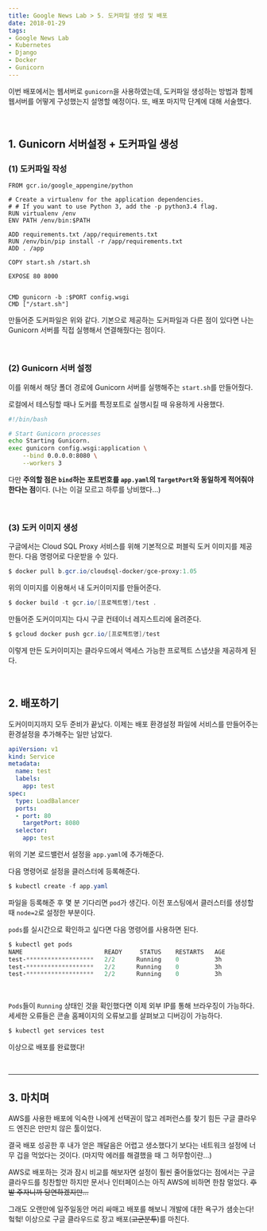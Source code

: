 ```yaml
---
title: Google News Lab > 5. 도커파일 생성 및 배포
date: 2018-01-29
tags:
- Google News Lab
- Kubernetes
- Django
- Docker
- Gunicorn
---
```


이번 배포에서는 웹서버로 `gunicorn`을 사용하였는데, 도커파일 생성하는 방법과 함께 웹서버를 어떻게 구성했는지 설명할 예정이다. 또, 배포 마지막 단계에 대해 서술했다.

<br>

## 1. Gunicorn 서버설정 + 도커파일 생성

### (1) 도커파일 작성

```docker
FROM gcr.io/google_appengine/python

# Create a virtualenv for the application dependencies.
# # If you want to use Python 3, add the -p python3.4 flag.
RUN virtualenv /env
ENV PATH /env/bin:$PATH

ADD requirements.txt /app/requirements.txt
RUN /env/bin/pip install -r /app/requirements.txt
ADD . /app

COPY start.sh /start.sh

EXPOSE 80 8000


CMD gunicorn -b :$PORT config.wsgi
CMD ["/start.sh"]
```

만들어준 도커파일은 위와 같다. 기본으로 제공하는 도커파일과 다른 점이 있다면 나는 Gunicorn 서버를 직접 실행해서 연결해줬다는 점이다.

<br>

### (2) Gunicorn 서버 설정

이를 위해서 해당 폴더 경로에 Gunicorn 서버를 실행해주는 `start.sh`를 만들어줬다.

로컬에서 테스팅할 때나 도커를 특정포트로 실행시킬 때 유용하게 사용했다.

```sh
#!/bin/bash

# Start Gunicorn processes
echo Starting Gunicorn.
exec gunicorn config.wsgi:application \
    --bind 0.0.0.0:8080 \
    --workers 3
```

다만 **주의할 점은 `bind`하는 포트번호를 `app.yaml`의 `TargetPort`와 동일하게 적어줘야한다는 점**이다. (나는 이걸 모르고 하루를 낭비했다...)

<br>

### (3) 도커 이미지 생성

구글에서는 Cloud SQL Proxy 서비스를 위해 기본적으로  퍼블릭 도커 이미지를 제공한다. 다음 명령어로 다운받을 수 있다.

```powershell
$ docker pull b.gcr.io/cloudsql-docker/gce-proxy:1.05
```

위의 이미지를 이용해서 내 도커이미지를 만들어준다.

```powershell
$ docker build -t gcr.io/[프로젝트명]/test .
```

만들어준 도커이미지는 다시 구글 컨테이너 레지스트리에 올려준다.

```powershell
$ gcloud docker push gcr.io/[프로젝트명]/test
```

이렇게 만든 도커이미지는 클라우드에서 액세스 가능한 프로젝트 스냅샷을 제공하게 된다.

<br>

## 2. 배포하기

도커이미지까지 모두 준비가 끝났다. 이제는 배포 환경설정 파일에 서비스를 만들어주는 환경설정을 추가해주는 일만 남았다.

```yaml
apiVersion: v1
kind: Service
metadata:
  name: test
  labels:
    app: test
spec:
  type: LoadBalancer
  ports:
  - port: 80
    targetPort: 8080
  selector:
    app: test
```

위의 기본 로드밸런서 설정을 `app.yaml`에 추가해준다.

다음 명령어로 설정을 클러스터에 등록해준다.

```powershell
$ kubectl create -f app.yaml
```

파일을 등록해준 후 몇 분 기다리면 `pod`가 생긴다. 이전 포스팅에서 클러스터를 생성할 때 `node=2`로 설정한 부분이다.  

`pods`를 실시간으로 확인하고 싶다면 다음 명령어를 사용하면 된다.

```powershell
$ kubectl get pods  
NAME                       READY     STATUS    RESTARTS   AGE
test-*******************   2/2      Running    0          3h
test-*******************   2/2      Running    0          3h
test-*******************   2/2      Running    0          3h
```
<br>

`Pods`들이 `Running` 상태인 것을 확인했다면 이제 외부 IP를 통해 브라우징이 가능하다. 세세한 오류들은 콘솔 홈페이지의 오류보고를 살펴보고 디버깅이 가능하다.

```powershell
$ kubectl get services test
```

이상으로 배포를 완료했다!

<br>

---

## 3. 마치며

AWS를 사용한 배포에 익숙한 나에게 선택권이 많고 레퍼런스를 찾기 힘든 구글 클라우드 엔진은 만만치 않은 툴이었다.

결국 배포 성공한 후 내가 얻은 깨달음은 어렵고 생소했다기 보다는 네트워크 설정에 너무 겁을 먹었다는 것이다. (마지막 에러를 해결했을 때 그 허무함이란...)

AWS로 배포하는 것과 잠시 비교를 해보자면 설정이 훨씬 줄어들었다는 점에서는 구글 클라우드를 칭찬할만 하지만 문서나 인터페이스는 아직 AWS에 비하면 한참 멀었다. ~~후발 주자니까 당연하겠지만...~~

그래도 오랜만에 일주일동안 머리 싸매고 배포를 해보니 개발에 대한 욕구가 샘솟는다! 헠헠! 이상으로 구글 클라우드로 장고 배포(~~고군분투~~)를 마친다.

<br>
